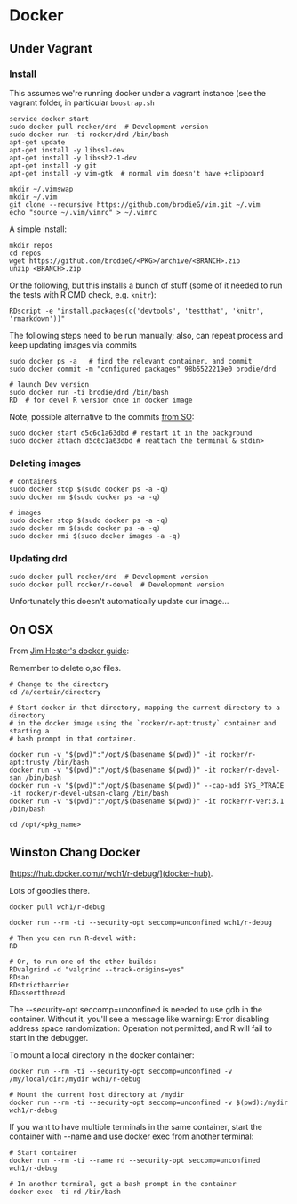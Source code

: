 # Docker

## Under Vagrant

### Install

This assumes we're running docker under a vagrant instance (see the vagrant
folder, in particular `boostrap.sh`

```
service docker start
sudo docker pull rocker/drd  # Development version
sudo docker run -ti rocker/drd /bin/bash
apt-get update
apt-get install -y libssl-dev
apt-get install -y libssh2-1-dev
apt-get install -y git
apt-get install -y vim-gtk  # normal vim doesn't have +clipboard

mkdir ~/.vimswap
mkdir ~/.vim
git clone --recursive https://github.com/brodieG/vim.git ~/.vim
echo "source ~/.vim/vimrc" > ~/.vimrc

```
A simple install:
```
mkdir repos
cd repos
wget https://github.com/brodieG/<PKG>/archive/<BRANCH>.zip
unzip <BRANCH>.zip
```

Or the following, but this installs a bunch of stuff (some of it needed to run
the tests with R CMD check, e.g. `knitr`):

```
RDscript -e "install.packages(c('devtools', 'testthat', 'knitr', 'rmarkdown'))"
```

The following steps need to be run manually; also, can repeat process and
keep updating images via commits

```
sudo docker ps -a   # find the relevant container, and commit
sudo docker commit -m "configured packages" 98b5522219e0 brodie/drd

# launch Dev version
sudo docker run -ti brodie/drd /bin/bash
RD  # for devel R version once in docker image
```

Note, possible alternative to the commits [from SO](https://stackoverflow.com/a/19616598/2725969):

```
sudo docker start d5c6c1a63dbd # restart it in the background
sudo docker attach d5c6c1a63dbd # reattach the terminal & stdin>
```

### Deleting images

```
# containers
sudo docker stop $(sudo docker ps -a -q)
sudo docker rm $(sudo docker ps -a -q)

# images
sudo docker stop $(sudo docker ps -a -q)
sudo docker rm $(sudo docker ps -a -q)
sudo docker rmi $(sudo docker images -a -q)
```

### Updating drd

```
sudo docker pull rocker/drd  # Development version
sudo docker pull rocker/r-devel  # Development version
```

Unfortunately this doesn't automatically update our image...

## On OSX

From [Jim Hester's docker guide](http://www.jimhester.com/2017/10/13/docker/):

Remember to delete o,so files.

```
# Change to the directory
cd /a/certain/directory

# Start docker in that directory, mapping the current directory to a directory
# in the docker image using the `rocker/r-apt:trusty` container and starting a
# bash prompt in that container.

docker run -v "$(pwd)":"/opt/$(basename $(pwd))" -it rocker/r-apt:trusty /bin/bash
docker run -v "$(pwd)":"/opt/$(basename $(pwd))" -it rocker/r-devel-san /bin/bash
docker run -v "$(pwd)":"/opt/$(basename $(pwd))" --cap-add SYS_PTRACE -it rocker/r-devel-ubsan-clang /bin/bash
docker run -v "$(pwd)":"/opt/$(basename $(pwd))" -it rocker/r-ver:3.1 /bin/bash

cd /opt/<pkg_name>

```

## Winston Chang Docker

[https://hub.docker.com/r/wch1/r-debug/](docker-hub).

Lots of goodies there.

```
docker pull wch1/r-debug

docker run --rm -ti --security-opt seccomp=unconfined wch1/r-debug

# Then you can run R-devel with:
RD

# Or, to run one of the other builds:
RDvalgrind -d "valgrind --track-origins=yes"
RDsan
RDstrictbarrier
RDassertthread
```
The --security-opt seccomp=unconfined is needed to use gdb in the container. Without it, you'll see a message like warning: Error disabling address space randomization: Operation not permitted, and R will fail to start in the debugger.

To mount a local directory in the docker container:

```
docker run --rm -ti --security-opt seccomp=unconfined -v /my/local/dir:/mydir wch1/r-debug

# Mount the current host directory at /mydir
docker run --rm -ti --security-opt seccomp=unconfined -v $(pwd):/mydir wch1/r-debug
```

If you want to have multiple terminals in the same container, start the container with --name and use docker exec from another terminal:

```
# Start container
docker run --rm -ti --name rd --security-opt seccomp=unconfined wch1/r-debug

# In another terminal, get a bash prompt in the container
docker exec -ti rd /bin/bash
```

